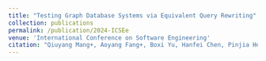 ```yaml
---
title: "Testing Graph Database Systems via Equivalent Query Rewriting"
collection: publications
permalink: /publication/2024-ICSEe
venue: 'International Conference on Software Engineering'
citation: "Qiuyang Mang+, Aoyang Fang+, Boxi Yu, Hanfei Chen, Pinjia He*. <br><i>ICSE'24: International Conference on Software Engineering</i>"
---
```

